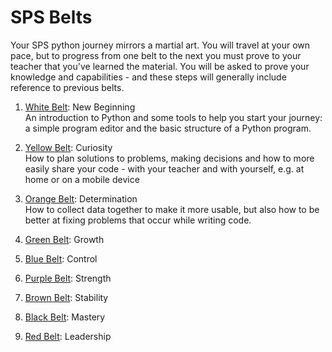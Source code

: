 
# SPS Belts

Your SPS python journey mirrors a martial art. You will travel at your own pace, but to progress from one belt to the next you must prove to your teacher that you've learned the material. You will be asked to prove your knowledge and capabilities - and these steps will generally include reference to previous belts.  

1. [White Belt](white): New Beginning  
An introduction to Python and some tools to help you start your journey: a simple program editor and the basic structure of a Python program. 
1. [Yellow Belt](yellow): Curiosity  
How to plan solutions to problems, making decisions and how to more easily share your code - with your teacher and with yourself, e.g. at home or on a mobile device
1. [Orange Belt](orange): Determination  
How to collect data together to make it more usable, but also how to be better at fixing problems that occur while writing code. 
1. [Green Belt](green): Growth  

1. [Blue Belt](blue): Control  

1. [Purple Belt](purple): Strength  

1. [Brown Belt](brown): Stability  

1. [Black Belt](black): Mastery  

1. [Red Belt](red): Leadership  

